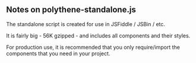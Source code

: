 ## Notes on polythene-standalone.js

The standalone script is created for use in JSFiddle / JSBin / etc.

It is fairly big - 56K gzipped - and includes all components and their styles.

For production use, it is recommended that you only require/import the components that you need in your project.
